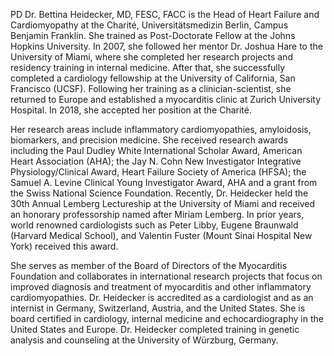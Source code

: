 PD Dr. Bettina Heidecker, MD, FESC, FACC is the Head of Heart Failure and Cardiomyopathy at the Charité,
Universitätsmedizin Berlin, Campus Benjamin Franklin.
She trained as Post-Doctorate Fellow at the Johns Hopkins University. In 2007, she followed her mentor Dr. Joshua Hare to the University of Miami, where she completed her research projects and residency training in internal medicine. After that, she successfully completed a cardiology fellowship at the University of California, San Francisco (UCSF).
Following her training as a clinician-scientist, she returned to Europe and established a myocarditis clinic at Zurich University Hospital. In 2018, she accepted her position at the Charité.

Her research areas include inflammatory cardiomyopathies, amyloidosis, biomarkers, and precision medicine.
She received research awards including the Paul Dudley White International Scholar Award, American Heart Association (AHA);
the Jay N. Cohn New Investigator Integrative Physiology/Clinical Award, Heart Failure Society of America (HFSA);
the Samuel A. Levine Clinical Young Investigator Award, AHA and a grant from the Swiss National
Science Foundation. Recently, Dr. Heidecker held the 30th Annual Lemberg Lectureship at the University of Miami and received an honorary professorship named after Miriam Lemberg.
In prior years, world renowned cardiologists such as Peter Libby, Eugene Braunwald (Harvard Medical School), and Valentin Fuster (Mount Sinai Hospital New York) received this award.

She serves as member of the Board of Directors of the Myocarditis Foundation and
collaborates in international research projects that focus on improved diagnosis and treatment of myocarditis and other inflammatory cardiomyopathies.
Dr. Heidecker is accredited as a cardiologist and as an internist in Germany, Switzerland, Austria,
and the United States.
She is board certified in cardiology, internal medicine and echocardiography in the United States and Europe.
Dr. Heidecker completed training in genetic analysis and counseling at the University of Würzburg, Germany.
